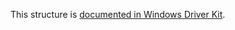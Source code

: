 This structure is [documented in Windows Driver Kit](https://learn.microsoft.com/en-us/windows-hardware/drivers/ddi/ntifs/ns-ntifs-_file_pipe_local_information).
